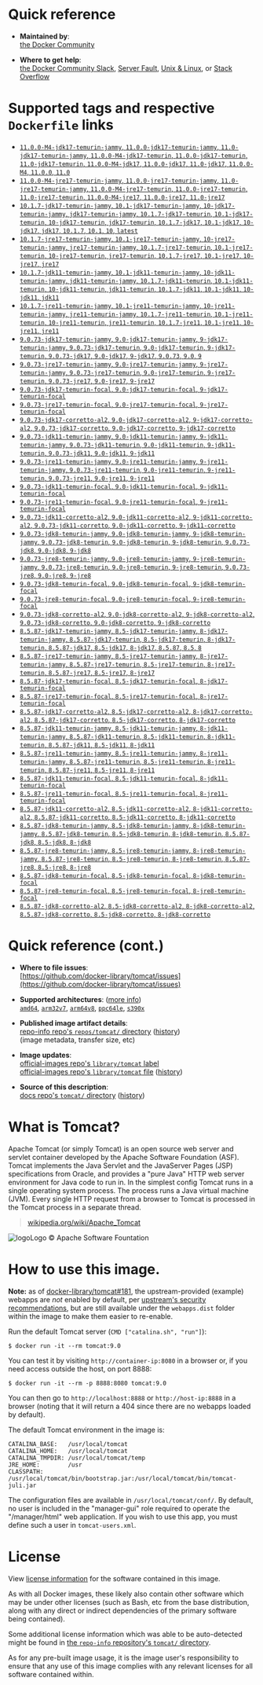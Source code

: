 <!--

********************************************************************************

WARNING:

    DO NOT EDIT "tomcat/README.md"

    IT IS AUTO-GENERATED

    (from the other files in "tomcat/" combined with a set of templates)

********************************************************************************

-->

# Quick reference

-	**Maintained by**:  
	[the Docker Community](https://github.com/docker-library/tomcat)

-	**Where to get help**:  
	[the Docker Community Slack](https://dockr.ly/comm-slack), [Server Fault](https://serverfault.com/help/on-topic), [Unix & Linux](https://unix.stackexchange.com/help/on-topic), or [Stack Overflow](https://stackoverflow.com/help/on-topic)

# Supported tags and respective `Dockerfile` links

-	[`11.0.0-M4-jdk17-temurin-jammy`, `11.0.0-jdk17-temurin-jammy`, `11.0-jdk17-temurin-jammy`, `11.0.0-M4-jdk17-temurin`, `11.0.0-jdk17-temurin`, `11.0-jdk17-temurin`, `11.0.0-M4-jdk17`, `11.0.0-jdk17`, `11.0-jdk17`, `11.0.0-M4`, `11.0.0`, `11.0`](https://github.com/docker-library/tomcat/blob/49294a7594a872e88aac70c0bd448b081de8d565/11.0/jdk17/temurin-jammy/Dockerfile)
-	[`11.0.0-M4-jre17-temurin-jammy`, `11.0.0-jre17-temurin-jammy`, `11.0-jre17-temurin-jammy`, `11.0.0-M4-jre17-temurin`, `11.0.0-jre17-temurin`, `11.0-jre17-temurin`, `11.0.0-M4-jre17`, `11.0.0-jre17`, `11.0-jre17`](https://github.com/docker-library/tomcat/blob/49294a7594a872e88aac70c0bd448b081de8d565/11.0/jre17/temurin-jammy/Dockerfile)
-	[`10.1.7-jdk17-temurin-jammy`, `10.1-jdk17-temurin-jammy`, `10-jdk17-temurin-jammy`, `jdk17-temurin-jammy`, `10.1.7-jdk17-temurin`, `10.1-jdk17-temurin`, `10-jdk17-temurin`, `jdk17-temurin`, `10.1.7-jdk17`, `10.1-jdk17`, `10-jdk17`, `jdk17`, `10.1.7`, `10.1`, `10`, `latest`](https://github.com/docker-library/tomcat/blob/cb3bc2a79213c790785b9b4f88b449c024628c21/10.1/jdk17/temurin-jammy/Dockerfile)
-	[`10.1.7-jre17-temurin-jammy`, `10.1-jre17-temurin-jammy`, `10-jre17-temurin-jammy`, `jre17-temurin-jammy`, `10.1.7-jre17-temurin`, `10.1-jre17-temurin`, `10-jre17-temurin`, `jre17-temurin`, `10.1.7-jre17`, `10.1-jre17`, `10-jre17`, `jre17`](https://github.com/docker-library/tomcat/blob/cb3bc2a79213c790785b9b4f88b449c024628c21/10.1/jre17/temurin-jammy/Dockerfile)
-	[`10.1.7-jdk11-temurin-jammy`, `10.1-jdk11-temurin-jammy`, `10-jdk11-temurin-jammy`, `jdk11-temurin-jammy`, `10.1.7-jdk11-temurin`, `10.1-jdk11-temurin`, `10-jdk11-temurin`, `jdk11-temurin`, `10.1.7-jdk11`, `10.1-jdk11`, `10-jdk11`, `jdk11`](https://github.com/docker-library/tomcat/blob/cb3bc2a79213c790785b9b4f88b449c024628c21/10.1/jdk11/temurin-jammy/Dockerfile)
-	[`10.1.7-jre11-temurin-jammy`, `10.1-jre11-temurin-jammy`, `10-jre11-temurin-jammy`, `jre11-temurin-jammy`, `10.1.7-jre11-temurin`, `10.1-jre11-temurin`, `10-jre11-temurin`, `jre11-temurin`, `10.1.7-jre11`, `10.1-jre11`, `10-jre11`, `jre11`](https://github.com/docker-library/tomcat/blob/cb3bc2a79213c790785b9b4f88b449c024628c21/10.1/jre11/temurin-jammy/Dockerfile)
-	[`9.0.73-jdk17-temurin-jammy`, `9.0-jdk17-temurin-jammy`, `9-jdk17-temurin-jammy`, `9.0.73-jdk17-temurin`, `9.0-jdk17-temurin`, `9-jdk17-temurin`, `9.0.73-jdk17`, `9.0-jdk17`, `9-jdk17`, `9.0.73`, `9.0`, `9`](https://github.com/docker-library/tomcat/blob/57c5b98cf41d9a7461f4c1f3ab36e59a5d7d5ff9/9.0/jdk17/temurin-jammy/Dockerfile)
-	[`9.0.73-jre17-temurin-jammy`, `9.0-jre17-temurin-jammy`, `9-jre17-temurin-jammy`, `9.0.73-jre17-temurin`, `9.0-jre17-temurin`, `9-jre17-temurin`, `9.0.73-jre17`, `9.0-jre17`, `9-jre17`](https://github.com/docker-library/tomcat/blob/57c5b98cf41d9a7461f4c1f3ab36e59a5d7d5ff9/9.0/jre17/temurin-jammy/Dockerfile)
-	[`9.0.73-jdk17-temurin-focal`, `9.0-jdk17-temurin-focal`, `9-jdk17-temurin-focal`](https://github.com/docker-library/tomcat/blob/57c5b98cf41d9a7461f4c1f3ab36e59a5d7d5ff9/9.0/jdk17/temurin-focal/Dockerfile)
-	[`9.0.73-jre17-temurin-focal`, `9.0-jre17-temurin-focal`, `9-jre17-temurin-focal`](https://github.com/docker-library/tomcat/blob/57c5b98cf41d9a7461f4c1f3ab36e59a5d7d5ff9/9.0/jre17/temurin-focal/Dockerfile)
-	[`9.0.73-jdk17-corretto-al2`, `9.0-jdk17-corretto-al2`, `9-jdk17-corretto-al2`, `9.0.73-jdk17-corretto`, `9.0-jdk17-corretto`, `9-jdk17-corretto`](https://github.com/docker-library/tomcat/blob/57c5b98cf41d9a7461f4c1f3ab36e59a5d7d5ff9/9.0/jdk17/corretto-al2/Dockerfile)
-	[`9.0.73-jdk11-temurin-jammy`, `9.0-jdk11-temurin-jammy`, `9-jdk11-temurin-jammy`, `9.0.73-jdk11-temurin`, `9.0-jdk11-temurin`, `9-jdk11-temurin`, `9.0.73-jdk11`, `9.0-jdk11`, `9-jdk11`](https://github.com/docker-library/tomcat/blob/57c5b98cf41d9a7461f4c1f3ab36e59a5d7d5ff9/9.0/jdk11/temurin-jammy/Dockerfile)
-	[`9.0.73-jre11-temurin-jammy`, `9.0-jre11-temurin-jammy`, `9-jre11-temurin-jammy`, `9.0.73-jre11-temurin`, `9.0-jre11-temurin`, `9-jre11-temurin`, `9.0.73-jre11`, `9.0-jre11`, `9-jre11`](https://github.com/docker-library/tomcat/blob/57c5b98cf41d9a7461f4c1f3ab36e59a5d7d5ff9/9.0/jre11/temurin-jammy/Dockerfile)
-	[`9.0.73-jdk11-temurin-focal`, `9.0-jdk11-temurin-focal`, `9-jdk11-temurin-focal`](https://github.com/docker-library/tomcat/blob/57c5b98cf41d9a7461f4c1f3ab36e59a5d7d5ff9/9.0/jdk11/temurin-focal/Dockerfile)
-	[`9.0.73-jre11-temurin-focal`, `9.0-jre11-temurin-focal`, `9-jre11-temurin-focal`](https://github.com/docker-library/tomcat/blob/57c5b98cf41d9a7461f4c1f3ab36e59a5d7d5ff9/9.0/jre11/temurin-focal/Dockerfile)
-	[`9.0.73-jdk11-corretto-al2`, `9.0-jdk11-corretto-al2`, `9-jdk11-corretto-al2`, `9.0.73-jdk11-corretto`, `9.0-jdk11-corretto`, `9-jdk11-corretto`](https://github.com/docker-library/tomcat/blob/57c5b98cf41d9a7461f4c1f3ab36e59a5d7d5ff9/9.0/jdk11/corretto-al2/Dockerfile)
-	[`9.0.73-jdk8-temurin-jammy`, `9.0-jdk8-temurin-jammy`, `9-jdk8-temurin-jammy`, `9.0.73-jdk8-temurin`, `9.0-jdk8-temurin`, `9-jdk8-temurin`, `9.0.73-jdk8`, `9.0-jdk8`, `9-jdk8`](https://github.com/docker-library/tomcat/blob/57c5b98cf41d9a7461f4c1f3ab36e59a5d7d5ff9/9.0/jdk8/temurin-jammy/Dockerfile)
-	[`9.0.73-jre8-temurin-jammy`, `9.0-jre8-temurin-jammy`, `9-jre8-temurin-jammy`, `9.0.73-jre8-temurin`, `9.0-jre8-temurin`, `9-jre8-temurin`, `9.0.73-jre8`, `9.0-jre8`, `9-jre8`](https://github.com/docker-library/tomcat/blob/57c5b98cf41d9a7461f4c1f3ab36e59a5d7d5ff9/9.0/jre8/temurin-jammy/Dockerfile)
-	[`9.0.73-jdk8-temurin-focal`, `9.0-jdk8-temurin-focal`, `9-jdk8-temurin-focal`](https://github.com/docker-library/tomcat/blob/57c5b98cf41d9a7461f4c1f3ab36e59a5d7d5ff9/9.0/jdk8/temurin-focal/Dockerfile)
-	[`9.0.73-jre8-temurin-focal`, `9.0-jre8-temurin-focal`, `9-jre8-temurin-focal`](https://github.com/docker-library/tomcat/blob/57c5b98cf41d9a7461f4c1f3ab36e59a5d7d5ff9/9.0/jre8/temurin-focal/Dockerfile)
-	[`9.0.73-jdk8-corretto-al2`, `9.0-jdk8-corretto-al2`, `9-jdk8-corretto-al2`, `9.0.73-jdk8-corretto`, `9.0-jdk8-corretto`, `9-jdk8-corretto`](https://github.com/docker-library/tomcat/blob/57c5b98cf41d9a7461f4c1f3ab36e59a5d7d5ff9/9.0/jdk8/corretto-al2/Dockerfile)
-	[`8.5.87-jdk17-temurin-jammy`, `8.5-jdk17-temurin-jammy`, `8-jdk17-temurin-jammy`, `8.5.87-jdk17-temurin`, `8.5-jdk17-temurin`, `8-jdk17-temurin`, `8.5.87-jdk17`, `8.5-jdk17`, `8-jdk17`, `8.5.87`, `8.5`, `8`](https://github.com/docker-library/tomcat/blob/0c740db7fd9be7f4cb3a188a3c591123525da15c/8.5/jdk17/temurin-jammy/Dockerfile)
-	[`8.5.87-jre17-temurin-jammy`, `8.5-jre17-temurin-jammy`, `8-jre17-temurin-jammy`, `8.5.87-jre17-temurin`, `8.5-jre17-temurin`, `8-jre17-temurin`, `8.5.87-jre17`, `8.5-jre17`, `8-jre17`](https://github.com/docker-library/tomcat/blob/0c740db7fd9be7f4cb3a188a3c591123525da15c/8.5/jre17/temurin-jammy/Dockerfile)
-	[`8.5.87-jdk17-temurin-focal`, `8.5-jdk17-temurin-focal`, `8-jdk17-temurin-focal`](https://github.com/docker-library/tomcat/blob/0c740db7fd9be7f4cb3a188a3c591123525da15c/8.5/jdk17/temurin-focal/Dockerfile)
-	[`8.5.87-jre17-temurin-focal`, `8.5-jre17-temurin-focal`, `8-jre17-temurin-focal`](https://github.com/docker-library/tomcat/blob/0c740db7fd9be7f4cb3a188a3c591123525da15c/8.5/jre17/temurin-focal/Dockerfile)
-	[`8.5.87-jdk17-corretto-al2`, `8.5-jdk17-corretto-al2`, `8-jdk17-corretto-al2`, `8.5.87-jdk17-corretto`, `8.5-jdk17-corretto`, `8-jdk17-corretto`](https://github.com/docker-library/tomcat/blob/0c740db7fd9be7f4cb3a188a3c591123525da15c/8.5/jdk17/corretto-al2/Dockerfile)
-	[`8.5.87-jdk11-temurin-jammy`, `8.5-jdk11-temurin-jammy`, `8-jdk11-temurin-jammy`, `8.5.87-jdk11-temurin`, `8.5-jdk11-temurin`, `8-jdk11-temurin`, `8.5.87-jdk11`, `8.5-jdk11`, `8-jdk11`](https://github.com/docker-library/tomcat/blob/0c740db7fd9be7f4cb3a188a3c591123525da15c/8.5/jdk11/temurin-jammy/Dockerfile)
-	[`8.5.87-jre11-temurin-jammy`, `8.5-jre11-temurin-jammy`, `8-jre11-temurin-jammy`, `8.5.87-jre11-temurin`, `8.5-jre11-temurin`, `8-jre11-temurin`, `8.5.87-jre11`, `8.5-jre11`, `8-jre11`](https://github.com/docker-library/tomcat/blob/0c740db7fd9be7f4cb3a188a3c591123525da15c/8.5/jre11/temurin-jammy/Dockerfile)
-	[`8.5.87-jdk11-temurin-focal`, `8.5-jdk11-temurin-focal`, `8-jdk11-temurin-focal`](https://github.com/docker-library/tomcat/blob/0c740db7fd9be7f4cb3a188a3c591123525da15c/8.5/jdk11/temurin-focal/Dockerfile)
-	[`8.5.87-jre11-temurin-focal`, `8.5-jre11-temurin-focal`, `8-jre11-temurin-focal`](https://github.com/docker-library/tomcat/blob/0c740db7fd9be7f4cb3a188a3c591123525da15c/8.5/jre11/temurin-focal/Dockerfile)
-	[`8.5.87-jdk11-corretto-al2`, `8.5-jdk11-corretto-al2`, `8-jdk11-corretto-al2`, `8.5.87-jdk11-corretto`, `8.5-jdk11-corretto`, `8-jdk11-corretto`](https://github.com/docker-library/tomcat/blob/0c740db7fd9be7f4cb3a188a3c591123525da15c/8.5/jdk11/corretto-al2/Dockerfile)
-	[`8.5.87-jdk8-temurin-jammy`, `8.5-jdk8-temurin-jammy`, `8-jdk8-temurin-jammy`, `8.5.87-jdk8-temurin`, `8.5-jdk8-temurin`, `8-jdk8-temurin`, `8.5.87-jdk8`, `8.5-jdk8`, `8-jdk8`](https://github.com/docker-library/tomcat/blob/0c740db7fd9be7f4cb3a188a3c591123525da15c/8.5/jdk8/temurin-jammy/Dockerfile)
-	[`8.5.87-jre8-temurin-jammy`, `8.5-jre8-temurin-jammy`, `8-jre8-temurin-jammy`, `8.5.87-jre8-temurin`, `8.5-jre8-temurin`, `8-jre8-temurin`, `8.5.87-jre8`, `8.5-jre8`, `8-jre8`](https://github.com/docker-library/tomcat/blob/0c740db7fd9be7f4cb3a188a3c591123525da15c/8.5/jre8/temurin-jammy/Dockerfile)
-	[`8.5.87-jdk8-temurin-focal`, `8.5-jdk8-temurin-focal`, `8-jdk8-temurin-focal`](https://github.com/docker-library/tomcat/blob/0c740db7fd9be7f4cb3a188a3c591123525da15c/8.5/jdk8/temurin-focal/Dockerfile)
-	[`8.5.87-jre8-temurin-focal`, `8.5-jre8-temurin-focal`, `8-jre8-temurin-focal`](https://github.com/docker-library/tomcat/blob/0c740db7fd9be7f4cb3a188a3c591123525da15c/8.5/jre8/temurin-focal/Dockerfile)
-	[`8.5.87-jdk8-corretto-al2`, `8.5-jdk8-corretto-al2`, `8-jdk8-corretto-al2`, `8.5.87-jdk8-corretto`, `8.5-jdk8-corretto`, `8-jdk8-corretto`](https://github.com/docker-library/tomcat/blob/0c740db7fd9be7f4cb3a188a3c591123525da15c/8.5/jdk8/corretto-al2/Dockerfile)

# Quick reference (cont.)

-	**Where to file issues**:  
	[https://github.com/docker-library/tomcat/issues](https://github.com/docker-library/tomcat/issues)

-	**Supported architectures**: ([more info](https://github.com/docker-library/official-images#architectures-other-than-amd64))  
	[`amd64`](https://hub.docker.com/r/amd64/tomcat/), [`arm32v7`](https://hub.docker.com/r/arm32v7/tomcat/), [`arm64v8`](https://hub.docker.com/r/arm64v8/tomcat/), [`ppc64le`](https://hub.docker.com/r/ppc64le/tomcat/), [`s390x`](https://hub.docker.com/r/s390x/tomcat/)

-	**Published image artifact details**:  
	[repo-info repo's `repos/tomcat/` directory](https://github.com/docker-library/repo-info/blob/master/repos/tomcat) ([history](https://github.com/docker-library/repo-info/commits/master/repos/tomcat))  
	(image metadata, transfer size, etc)

-	**Image updates**:  
	[official-images repo's `library/tomcat` label](https://github.com/docker-library/official-images/issues?q=label%3Alibrary%2Ftomcat)  
	[official-images repo's `library/tomcat` file](https://github.com/docker-library/official-images/blob/master/library/tomcat) ([history](https://github.com/docker-library/official-images/commits/master/library/tomcat))

-	**Source of this description**:  
	[docs repo's `tomcat/` directory](https://github.com/docker-library/docs/tree/master/tomcat) ([history](https://github.com/docker-library/docs/commits/master/tomcat))

# What is Tomcat?

Apache Tomcat (or simply Tomcat) is an open source web server and servlet container developed by the Apache Software Foundation (ASF). Tomcat implements the Java Servlet and the JavaServer Pages (JSP) specifications from Oracle, and provides a "pure Java" HTTP web server environment for Java code to run in. In the simplest config Tomcat runs in a single operating system process. The process runs a Java virtual machine (JVM). Every single HTTP request from a browser to Tomcat is processed in the Tomcat process in a separate thread.

> [wikipedia.org/wiki/Apache_Tomcat](https://en.wikipedia.org/wiki/Apache_Tomcat)

![logo](https://raw.githubusercontent.com/docker-library/docs/8e31eb93a02d504d0cfe1da435aa31b377fc627d/tomcat/logo.png)Logo &copy; Apache Software Fountation

# How to use this image.

**Note:** as of [docker-library/tomcat#181](https://github.com/docker-library/tomcat/pull/181), the upstream-provided (example) webapps are *not* enabled by default, per [upstream's security recommendations](https://tomcat.apache.org/tomcat-9.0-doc/security-howto.html#Default_web_applications), but are still available under the `webapps.dist` folder within the image to make them easier to re-enable.

Run the default Tomcat server (`CMD ["catalina.sh", "run"]`):

```console
$ docker run -it --rm tomcat:9.0
```

You can test it by visiting `http://container-ip:8080` in a browser or, if you need access outside the host, on port 8888:

```console
$ docker run -it --rm -p 8888:8080 tomcat:9.0
```

You can then go to `http://localhost:8888` or `http://host-ip:8888` in a browser (noting that it will return a 404 since there are no webapps loaded by default).

The default Tomcat environment in the image is:

	CATALINA_BASE:   /usr/local/tomcat
	CATALINA_HOME:   /usr/local/tomcat
	CATALINA_TMPDIR: /usr/local/tomcat/temp
	JRE_HOME:        /usr
	CLASSPATH:       /usr/local/tomcat/bin/bootstrap.jar:/usr/local/tomcat/bin/tomcat-juli.jar

The configuration files are available in `/usr/local/tomcat/conf/`. By default, no user is included in the "manager-gui" role required to operate the "/manager/html" web application. If you wish to use this app, you must define such a user in `tomcat-users.xml`.

# License

View [license information](https://www.apache.org/licenses/LICENSE-2.0) for the software contained in this image.

As with all Docker images, these likely also contain other software which may be under other licenses (such as Bash, etc from the base distribution, along with any direct or indirect dependencies of the primary software being contained).

Some additional license information which was able to be auto-detected might be found in [the `repo-info` repository's `tomcat/` directory](https://github.com/docker-library/repo-info/tree/master/repos/tomcat).

As for any pre-built image usage, it is the image user's responsibility to ensure that any use of this image complies with any relevant licenses for all software contained within.

